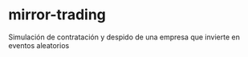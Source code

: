 # mirror-trading
Simulación de contratación y despido de una empresa que invierte en eventos aleatorios
